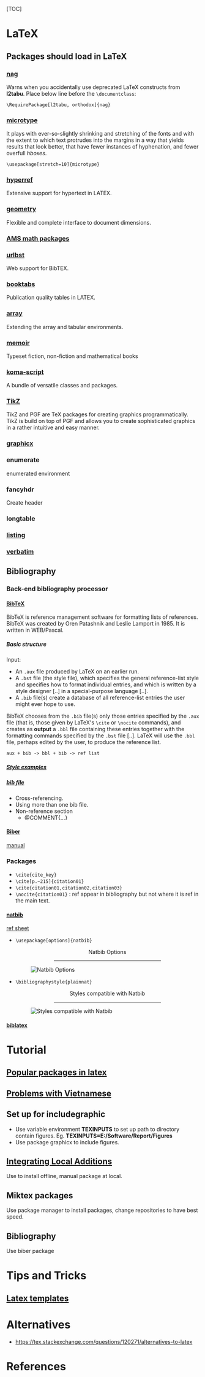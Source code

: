 [TOC]

# LaTeX

## Packages should load in LaTeX

### [nag](http://www.ctan.org/pkg/nag)

Warns when you accidentally use deprecated LaTeX constructs from
**l2tabu**. Place below line before the `\documentclass`:

`\RequirePackage[l2tabu, orthodox]{nag}`

### [microtype](http://www.ctan.org/pkg/microtype)

It plays with ever-so-slightly shrinking and stretching of the fonts and
with the extent to which text protrudes into the margins in a way that
yields results that look better, that have fewer instances of
hyphenation, and fewer overfull *hboxes*.

`\usepackage[stretch=10]{microtype}`

### [hyperref](http://tug.org/applications/hyperref/)

Extensive support for hypertext in LATEX.

### [geometry](http://www.ctan.org/pkg/geometry)

Flexible and complete interface to document dimensions.

### [AMS math packages](http://ctan.org/pkg/amsmath)
### [urlbst](http://nxg.me.uk/dist/urlbst/)

Web support for BibTEX.

### [booktabs](http://www.ctan.org/pkg/booktabs)

Publication quality tables in LATEX.

### [array](http://www.ctan.org/pkg/array)

Extending the array and tabular environments.

### [memoir](http://www.ctan.org/pkg/memoir)

Typeset fiction, non-fiction and mathematical books

### [koma-script](http://www.ctan.org/pkg/koma-script)

A bundle of versatile classes and packages.


### [TikZ](http://sourceforge.net/projects/pgf/)

TikZ and PGF are TeX packages for creating graphics programmatically.
TikZ is build on top of PGF and allows you to create sophisticated
graphics in a rather intuitive and easy manner.

### [graphicx]()

### enumerate

enumerated environment

### fancyhdr

Create header

### longtable

### [listing](http://www.ctan.org/tex-archive/macros/latex/contrib/listings/)

### [verbatim]()

## Bibliography

### Back-end bibliography processor

#### [BibTeX](https://en.wikipedia.org/wiki/BibTeX)

BibTeX is reference management software for formatting lists of
references. BibTeX was created by Oren Patashnik and Leslie Lamport in
1985. It is written in WEB/Pascal.

##### Basic structure

Input:

- An `.aux` file produced by LaTeX on an earlier run.
- A `.bst` file (the style file), which specifies the general reference-list style and specifies how to format individual entries, and which is written by a style designer [..] in a special-purpose language [..].
- A `.bib` file(s) create a database of all reference-list entries the user might ever hope to use.

BibTeX chooses from the `.bib` file(s) only those entries specified by the `.aux` file (that is, those given by LaTeX's `\cite` or `\nocite` commands), and creates as **output** a `.bbl` file containing these entries together with the formatting commands specified by the `.bst` file [..]. LaTeX will use the `.bbl` file, perhaps edited by the user, to produce the reference list.

`aux + bib -> bbl + bib -> ref list`

##### [Style examples](http://www.cs.stir.ac.uk/~kjt/software/latex/showbst.html)

##### [bib file](https://en.wikipedia.org/wiki/BibTeX#Bibliographic_information_file)

- Cross-referencing.
- Using more than one bib file.
- Non-reference section
	+ @COMMENT{...}


#### [Biber](http://biblatex-biber.sourceforge.net/)

[manual](http://mirrors.ctan.org/biblio/biber/documentation/biber.pdf)

### Packages
- `\cite{cite_key}`
- `\cite[p.~215]{citation01}`
- `\cite{citation01,citation02,citation03}`
- `\nocite{citation01}` : ref appear in bibliography but not where it is ref in the main text.

#### [natbib](http://ctan.org/pkg/natbib)
[ref sheet](http://merkel.zoneo.net/Latex/natbib.php)

- `\usepackage[options]{natbib}`
		<figure>
		  <figcaption style="text-align:center;">Natbib Options</figcaption>
		  <hr style="width:70%;margin-left:auto;margin-right:auto;" />
		  <img src="latexFigures/natbiboptions.png" alt="Natbib Options" title="Natbib Options">
		</figure>
- `\bibliographystyle{plainnat}`
		<figure>
		  <figcaption style="text-align:center;">Styles compatible with Natbib</figcaption>
		  <hr style="width:70%;margin-left:auto;margin-right:auto;" />
		  <img src="latexFigures/stylesnatbib.png" alt="Styles compatible with Natbib" title="Styles compatible with Natbib">
		</figure>

#### [biblatex](http://www.ctan.org/pkg/biblatex)


# Tutorial

## [Popular packages in latex](https://tex.stackexchange.com/questions/553/what-packages-do-people-load-by-default-in-latex)


## [Problems with Vietnamese](http://vntex.sourceforge.net/vntexse4.html)

## Set up for includegraphic

- Use variable environment **TEXINPUTS** to set up path to directory
  contain figures. Eg. **TEXINPUTS=E:/Software/Report/Figures**
- Use package graphicx to include figures.

## [Integrating Local Additions](http://docs.miktex.org/manual/localadditions.html)

Use to install offline, manual package at local.

## Miktex packages

Use package manager to install packages, change repositories to have
best speed.

## Bibliography

Use biber package

# Tips and Tricks

## [Latex templates](https://github.com/bamos/latex-templates)


# Alternatives

- https://tex.stackexchange.com/questions/120271/alternatives-to-latex

# References

